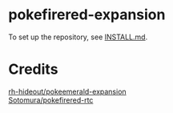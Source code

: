# pokefirered-expansion

To set up the repository, see [INSTALL.md](https://github.com/rh-hideout/pokeemerald-expansion/blob/upcoming/INSTALL.md).

# Credits
[rh-hideout/pokeemerald-expansion](https://github.com/rh-hideout/pokeemerald-expansion/wiki/Credits)  
[Sotomura/pokefirered-rtc](https://github.com/Sotomura/pokefirered/tree/pokefirered-rtc)

